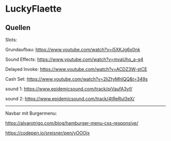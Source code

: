 # LuckyFlaette

## Quellen

Slots:

Grundaufbau: https://www.youtube.com/watch?v=i5XKJg6x0nk

Sound Effects: https://www.youtube.com/watch?v=mvaUho_a-q4

Delayed Invoke: https://www.youtube.com/watch?v=ACDZ3W-stCE

Cash Set: https://www.youtube.com/watch?v=2liZtyMhIQQ&t=349s

sound 1: https://www.epidemicsound.com/track/piVaufA3yf/

sound 2: https://www.epidemicsound.com/track/4tReRul3eX/

---

Navbar mit Burgermenu:

https://alvarotrigo.com/blog/hamburger-menu-css-responsive/

https://codepen.io/sreisner/pen/yOOOjx
